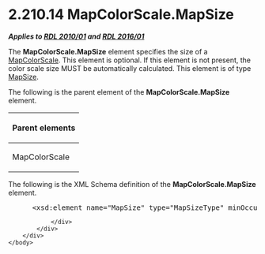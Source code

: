 <html dir="LTR" xmlns:mshelp="http://msdn.microsoft.com/mshelp" xmlns:ddue="http://ddue.schemas.microsoft.com/authoring/2003/5" xmlns:xlink="http://www.w3.org/1999/xlink" xmlns:tool="http://www.microsoft.com/tooltip">
    <head>
        <meta http-equiv="Content-Type" content="text/html; CHARSET=utf-8"></meta>
        <meta name="save" content="history"></meta>
        <title>2.210.14 MapColorScale.MapSize</title>
        <xml>
            <mshelp:toctitle title="2.210.14 MapColorScale.MapSize"></mshelp:toctitle>
            <mshelp:rltitle title="[MS-RDL]: MapColorScale.MapSize"></mshelp:rltitle>
            <mshelp:keyword index="A" term="c2d220d3-54c1-4739-b62c-08b7e9de0863"></mshelp:keyword>
            <mshelp:attr name="DCSext.ContentType" value="open specification"></mshelp:attr>
            <mshelp:attr name="AssetID" value="c2d220d3-54c1-4739-b62c-08b7e9de0863"></mshelp:attr>
            <mshelp:attr name="TopicType" value="kbRef"></mshelp:attr>
            <mshelp:attr name="DCSext.Title" value="[MS-RDL]: MapColorScale.MapSize" />
        </xml>
    </head>
    <body>
        <div id="header">
            <h1 class="heading">2.210.14 MapColorScale.MapSize</h1>
        </div>
        <div id="mainSection">
            <div id="mainBody">
                <div id="allHistory" class="saveHistory"></div>
                <div id="sectionSection0" class="section" name="collapseableSection">
                    

<p><b><i>Applies to </i></b><a href="3428e690-a348-4ec7-8a6a-8efb42d2cdee.html"><b><i>RDL 2010/01</i></b></a><b><i>
and </i></b><a href="52ce3983-2bfc-4e72-9359-42aaf5fe4509.html"><b><i>RDL 2016/01</i></b></a></p>

<p>The <b>MapColorScale.MapSize</b> element specifies the size
of a <a href="fc14b477-a2d2-4048-843d-6a19beeb30bf.html">MapColorScale</a>.
This element is optional. If this element is not present, the color scale size
MUST be automatically calculated. This element is of type <a href="d34e1a7e-ada4-4989-9c0f-fbb69c9347ec.html">MapSize</a>.</p>

<p>The following is the parent element of the <b>MapColorScale.MapSize</b>
element.</p>

<table>
 <thead>
  <tr>
   <th>
   <p>Parent elements</p>
   </th>
  </tr>
 </thead>
 <tr>
  <td>
  <p>MapColorScale</p>
  </td>
 </tr>
</table>

<p>The following is the XML Schema definition of the <b>MapColorScale.MapSize</b>
element.</p>

<dl>
<dd>
<div><pre> &lt;xsd:element name=&quot;MapSize&quot; type=&quot;MapSizeType&quot; minOccurs=&quot;0&quot; /&gt;
</pre></div>
</dd></dl>


                </div>
            </div>
        </div>
    </body>
</html>